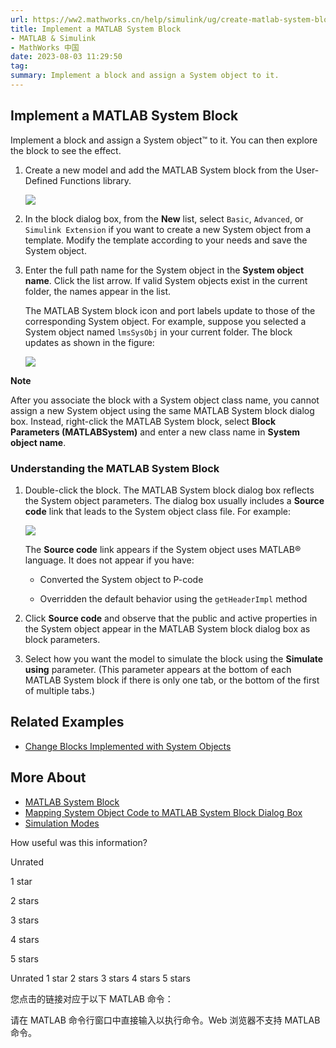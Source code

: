 ```yaml
---
url: https://ww2.mathworks.cn/help/simulink/ug/create-matlab-system-block.html
title: Implement a MATLAB System Block
- MATLAB & Simulink
- MathWorks 中国
date: 2023-08-03 11:29:50
tag: 
summary: Implement a block and assign a System object to it.
---
```

## Implement a MATLAB System Block

Implement a block and assign a System object™ to it. You can then explore the block to see the effect.

1.  Create a new model and add the MATLAB System block from the User-Defined Functions library.
    
    ![](https://ww2.mathworks.cn/help/simulink/ug/matlab_system_block.png)
    
2.  In the block dialog box, from the **New** list, select `Basic`, `Advanced`, or `Simulink Extension` if you want to create a new System object from a template. Modify the template according to your needs and save the System object.
    
3.  Enter the full path name for the System object in the **System object name**. Click the list arrow. If valid System objects exist in the current folder, the names appear in the list.
    
    The MATLAB System block icon and port labels update to those of the corresponding System object. For example, suppose you selected a System object named `lmsSysObj` in your current folder. The block updates as shown in the figure:
    
    ![](https://ww2.mathworks.cn/help/simulink/ug/matlab_system_block_updatedicon.png)
    

**Note**

After you associate the block with a System object class name, you cannot assign a new System object using the same MATLAB System block dialog box. Instead, right-click the MATLAB System block, select **Block Parameters (MATLABSystem)** and enter a new class name in **System object name**.

### Understanding the MATLAB System Block

1.  Double-click the block. The MATLAB System block dialog box reflects the System object parameters. The dialog box usually includes a **Source code** link that leads to the System object class file. For example:
    
    ![](https://ww2.mathworks.cn/help/simulink/ug/matlab_system_block_updateddialog.png)
    
    The **Source code** link appears if the System object uses MATLAB® language. It does not appear if you have:
    
    *   Converted the System object to P-code
        
    *   Overridden the default behavior using the `getHeaderImpl` method
        
    
2.  Click **Source code** and observe that the public and active properties in the System object appear in the MATLAB System block dialog box as block parameters.
    
3.  Select how you want the model to simulate the block using the **Simulate using** parameter. (This parameter appears at the bottom of each MATLAB System block if there is only one tab, or the bottom of the first of multiple tabs.)
    

## Related Examples

*   [Change Blocks Implemented with System Objects](https://ww2.mathworks.cn/help/simulink/ug/change-system-object-assigned-to-block.html)

## More About

*   [MATLAB System Block](https://ww2.mathworks.cn/help/simulink/ug/what-is-matlab-system-block.html)
*   [Mapping System Object Code to MATLAB System Block Dialog Box](https://ww2.mathworks.cn/help/simulink/ug/integrate-system-object-in-model.html)
*   [Simulation Modes](https://ww2.mathworks.cn/help/simulink/ug/simulation-modes.html)

How useful was this information?

Unrated

1 star

2 stars

3 stars

4 stars

5 stars

 Unrated  1 star  2 stars  3 stars  4 stars  5 stars

您点击的链接对应于以下 MATLAB 命令：

请在 MATLAB 命令行窗口中直接输入以执行命令。Web 浏览器不支持 MATLAB 命令。